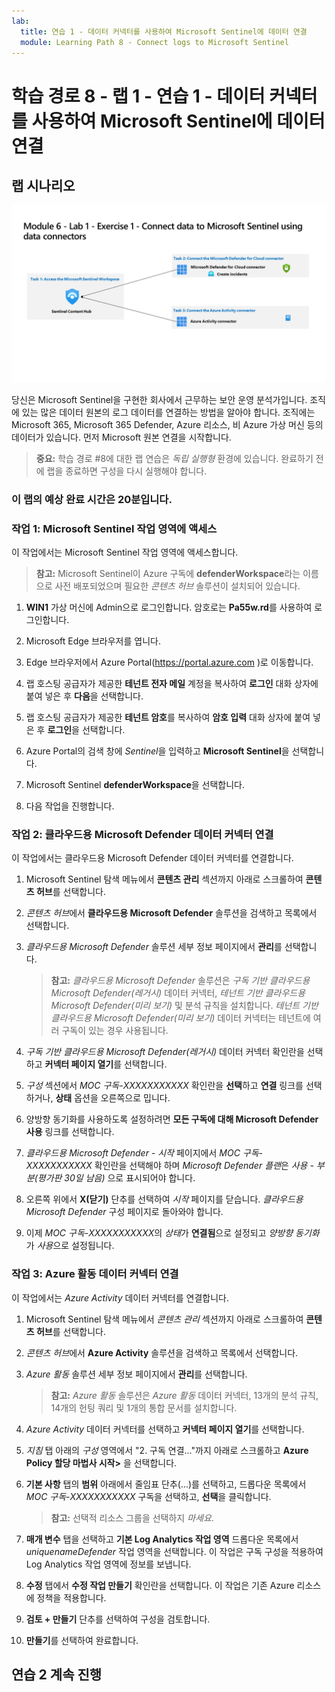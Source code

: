 ```yaml
---
lab:
  title: 연습 1 - 데이터 커넥터를 사용하여 Microsoft Sentinel에 데이터 연결
  module: Learning Path 8 - Connect logs to Microsoft Sentinel
---
```


# 학습 경로 8 - 랩 1 - 연습 1 - 데이터 커넥터를 사용하여 Microsoft Sentinel에 데이터 연결

## 랩 시나리오

![랩 개요입니다.](../Media/SC-200-Lab_Diagrams_Mod6_L1_Ex1.png)

당신은 Microsoft Sentinel을 구현한 회사에서 근무하는 보안 운영 분석가입니다. 조직에 있는 많은 데이터 원본의 로그 데이터를 연결하는 방법을 알아야 합니다. 조직에는 Microsoft 365, Microsoft 365 Defender, Azure 리소스, 비 Azure 가상 머신 등의 데이터가 있습니다. 먼저 Microsoft 원본 연결을 시작합니다.

>**중요:** 학습 경로 #8에 대한 랩 연습은 *독립 실행형* 환경에 있습니다. 완료하기 전에 랩을 종료하면 구성을 다시 실행해야 합니다.

### 이 랩의 예상 완료 시간은 20분입니다.

### 작업 1: Microsoft Sentinel 작업 영역에 액세스

이 작업에서는 Microsoft Sentinel 작업 영역에 액세스합니다.

>**참고:** Microsoft Sentinel이 Azure 구독에 **defenderWorkspace**라는 이름으로 사전 배포되었으며 필요한 *콘텐츠 허브* 솔루션이 설치되어 있습니다.

1. **WIN1** 가상 머신에 Admin으로 로그인합니다. 암호로는 **Pa55w.rd**를 사용하여 로그인합니다.  

1. Microsoft Edge 브라우저를 엽니다.

1. Edge 브라우저에서 Azure Portal(<https://portal.azure.com> )로 이동합니다.

1. 랩 호스팅 공급자가 제공한 **테넌트 전자 메일** 계정을 복사하여 **로그인** 대화 상자에 붙여 넣은 후 **다음**을 선택합니다.

1. 랩 호스팅 공급자가 제공한 **테넌트 암호**를 복사하여 **암호 입력** 대화 상자에 붙여 넣은 후 **로그인**을 선택합니다.

1. Azure Portal의 검색 창에 *Sentinel*을 입력하고 **Microsoft Sentinel**을 선택합니다.

1. Microsoft Sentinel **defenderWorkspace**을 선택합니다.

1. 다음 작업을 진행합니다.

### 작업 2: 클라우드용 Microsoft Defender 데이터 커넥터 연결

이 작업에서는 클라우드용 Microsoft Defender 데이터 커넥터를 연결합니다.

   <!--- >>**Important:** To *Enable* Bi-directional sync, please rerun  **[Lab 05 Exercise 1](https://microsoftlearning.github.io/SC-200T00A-Microsoft-Security-Operations-Analyst/Instructions/Labs/LAB_AK_05_Lab1_Ex01_Enable_MDC.html)**, Task 2, and select **Setup** from the *Microsoft Defender for Cloud* navigation menu to verify all eligible Azure subscriptions are onboarded. --->

1. Microsoft Sentinel 탐색 메뉴에서 **콘텐츠 관리** 섹션까지 아래로 스크롤하여 **콘텐츠 허브**를 선택합니다.

1. *콘텐츠 허브*에서 **클라우드용 Microsoft Defender** 솔루션을 검색하고 목록에서 선택합니다.

1. *클라우드용 Microsoft Defender* 솔루션 세부 정보 페이지에서 **관리**를 선택합니다.

    >**참고:** *클라우드용 Microsoft Defender* 솔루션은 *구독 기반 클라우드용 Microsoft Defender(레거시)* 데이터 커넥터, *테넌트 기반 클라우드용 Microsoft Defender(미리 보기)* 및 분석 규칙을 설치합니다. *테넌트 기반 클라우드용 Microsoft Defender(미리 보기)* 데이터 커넥터는 테넌트에 여러 구독이 있는 경우 사용됩니다.

1. *구독 기반 클라우드용 Microsoft Defender(레거시)* 데이터 커넥터 확인란을 선택하고 **커넥터 페이지 열기**를 선택합니다.

1. *구성* 섹션에서 *MOC 구독-XXXXXXXXXXX* 확인란을 **선택**하고 **연결** 링크를 선택하거나, **상태** 옵션을 오른쪽으로 밉니다.

1. 양방향 동기화를 사용하도록 설정하려면 **모든 구독에 대해 Microsoft Defender 사용** 링크를 선택합니다.

1. *클라우드용 Microsoft Defender - 시작* 페이지에서 *MOC 구독-XXXXXXXXXXX* 확인란을 선택해야 하며 *Microsoft Defender 플랜*은 *사용 - 부분(평가판 30일 남음)* 으로 표시되어야 합니다.

1. 오른쪽 위에서 **X(닫기)** 단추를 선택하여 *시작* 페이지를 닫습니다. *클라우드용 Microsoft Defender* 구성 페이지로 돌아와야 합니다.

1. 이제 *MOC 구독-XXXXXXXXXXX*의 *상태*가 **연결됨**으로 설정되고 *양방향 동기화*가 *사용*으로 설정됩니다.

    <!--- 1. Scroll down and under the *Create incidents - Recommended!* area, verify that *Create incidents automatically from all alerts generated in this connected service* is **Enabled**. --->

### 작업 3: Azure 활동 데이터 커넥터 연결

이 작업에서는 *Azure Activity* 데이터 커넥터를 연결합니다.

1. Microsoft Sentinel 탐색 메뉴에서 *콘텐츠 관리* 섹션까지 아래로 스크롤하여 **콘텐츠 허브**를 선택합니다.

1. *콘텐츠 허브*에서 **Azure Activity** 솔루션을 검색하고 목록에서 선택합니다.

1. *Azure 활동* 솔루션 세부 정보 페이지에서 **관리**를 선택합니다.

    >**참고:** *Azure 활동* 솔루션은 *Azure 활동* 데이터 커넥터, 13개의 분석 규칙, 14개의 헌팅 쿼리 및 1개의 통합 문서를 설치합니다.

1. *Azure Activity* 데이터 커넥터를 선택하고 **커넥터 페이지 열기**를 선택합니다.

1. *지침* 탭 아래의 *구성* 영역에서 "2. 구독 연결..."까지 아래로 스크롤하고 **Azure Policy 할당 마법사 시작>** 을 선택합니다.

1. **기본 사항** 탭의 **범위** 아래에서 줄임표 단추(...)를 선택하고, 드롭다운 목록에서 *MOC 구독-XXXXXXXXXXX* 구독을 선택하고, **선택**을 클릭합니다.

    >**참고:** 선택적 리소스 그룹을 선택하지 *마세요*.

1. **매개 변수** 탭을 선택하고 **기본 Log Analytics 작업 영역** 드롭다운 목록에서 *uniquenameDefender* 작업 영역을 선택합니다. 이 작업은 구독 구성을 적용하여 Log Analytics 작업 영역에 정보를 보냅니다.

1. **수정** 탭에서 **수정 작업 만들기** 확인란을 선택합니다. 이 작업은 기존 Azure 리소스에 정책을 적용합니다.

1. **검토 + 만들기** 단추를 선택하여 구성을 검토합니다.

1. **만들기**를 선택하여 완료합니다.

## 연습 2 계속 진행
